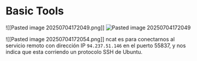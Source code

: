 # Basic Tools
![[Pasted image 20250704172049.png]]
![Pasted image 20250704172049](Imagenes/Pasted%20image%20250704172049.png)

![[Pasted image 20250704172054.png]]
ncat es para conectarnos al servicio remoto con dirección IP `94.237.51.146` en el puerto 55837, y nos indica que esta corriendo un protocolo SSH de Ubuntu.
